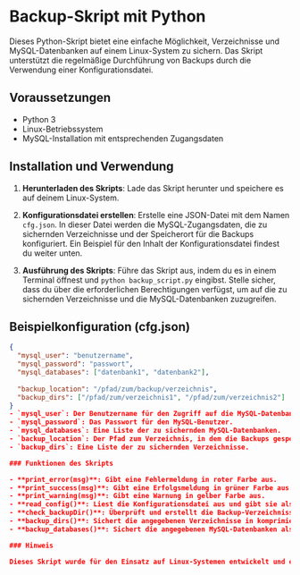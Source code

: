 # Backup-Skript mit Python

Dieses Python-Skript bietet eine einfache Möglichkeit, Verzeichnisse und MySQL-Datenbanken auf einem Linux-System zu sichern. Das Skript unterstützt die regelmäßige Durchführung von Backups durch die Verwendung einer Konfigurationsdatei.

## Voraussetzungen

- Python 3
- Linux-Betriebssystem
- MySQL-Installation mit entsprechenden Zugangsdaten

## Installation und Verwendung

1. **Herunterladen des Skripts**: Lade das Skript herunter und speichere es auf deinem Linux-System.

2. **Konfigurationsdatei erstellen**: Erstelle eine JSON-Datei mit dem Namen `cfg.json`. In dieser Datei werden die MySQL-Zugangsdaten, die zu sichernden Verzeichnisse und der Speicherort für die Backups konfiguriert. Ein Beispiel für den Inhalt der Konfigurationsdatei findest du weiter unten.

3. **Ausführung des Skripts**: Führe das Skript aus, indem du es in einem Terminal öffnest und `python backup_script.py` eingibst. Stelle sicher, dass du über die erforderlichen Berechtigungen verfügst, um auf die zu sichernden Verzeichnisse und die MySQL-Datenbanken zuzugreifen.

## Beispielkonfiguration (cfg.json)

```json
{
  "mysql_user": "benutzername", 
  "mysql_password": "passwort",
  "mysql_databases": ["datenbank1", "datenbank2"],
  
  "backup_location": "/pfad/zum/backup/verzeichnis",
  "backup_dirs": ["/pfad/zum/verzeichnis1", "/pfad/zum/verzeichnis2"]
}
- `mysql_user`: Der Benutzername für den Zugriff auf die MySQL-Datenbanken.
- `mysql_password`: Das Passwort für den MySQL-Benutzer.
- `mysql_databases`: Eine Liste der zu sichernden MySQL-Datenbanken.
- `backup_location`: Der Pfad zum Verzeichnis, in dem die Backups gespeichert werden sollen.
- `backup_dirs`: Eine Liste der zu sichernden Verzeichnisse.

### Funktionen des Skripts

- **print_error(msg)**: Gibt eine Fehlermeldung in roter Farbe aus.
- **print_success(msg)**: Gibt eine Erfolgsmeldung in grüner Farbe aus.
- **print_warning(msg)**: Gibt eine Warnung in gelber Farbe aus.
- **read_config()**: Liest die Konfigurationsdatei aus und gibt sie als Dictionary zurück.
- **check_backupDir()**: Überprüft und erstellt die Backup-Verzeichnisse, falls sie nicht vorhanden sind.
- **backup_dirs()**: Sichert die angegebenen Verzeichnisse in komprimierten Tar-Dateien.
- **backup_databases()**: Sichert die angegebenen MySQL-Datenbanken als SQL-Dump-Dateien.

### Hinweis

Dieses Skript wurde für den Einsatz auf Linux-Systemen entwickelt und erfordert die entsprechenden Berechtigungen zum Ausführen von Sicherungen und zum Zugriff auf die Datenbanken und Verzeichnisse. Stelle sicher, dass du die Sicherheitsbestimmungen und Datenschutzrichtlinien deines Systems beachtest, insbesondere im Umgang mit sensiblen Daten wie Passwörtern und Datenbankinhalten.
